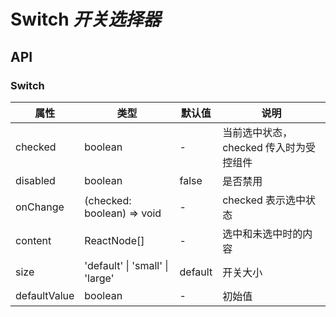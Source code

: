 # Switch _开关选择器_

<example />

## API

### Switch

| 属性         | 类型                            | 默认值  | 说明                                   |
| ------------ | ------------------------------- | ------- | -------------------------------------- |
| checked      | boolean                         | -       | 当前选中状态，checked 传入时为受控组件 |
| disabled     | boolean                         | false   | 是否禁用                               |
| onChange     | (checked: boolean) => void      | -       | checked 表示选中状态                   |
| content      | ReactNode[]                     | -       | 选中和未选中时的内容                   |
| size         | 'default' \| 'small' \| 'large' | default | 开关大小                               |
| defaultValue | boolean                         | -       | 初始值                                 |
